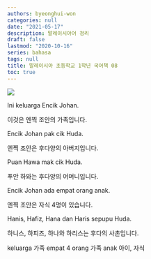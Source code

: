 ```yaml
---
authors: byeonghui-won
categories: null
date: "2021-05-17"
description: 말레이시아어 정리
draft: false
lastmod: "2020-10-16"
series: bahasa
tags: null
title: 말레이시아 초등학교 1학년 국어책 08
toc: true
---
```


![](https://t1.daumcdn.net/cfile/tistory/2257B03356D3C14608)

Ini keluarga Encik Johan.

이것은 엔찍 조안의 가족입니다.



Encik Johan pak cik Huda.

엔찍 조안은 후다양의 아버지입니다.



Puan Hawa mak cik Huda.

푸안 하와는 후다양의 어머니입니다.



Encik Johan ada empat orang anak.

엔찍 조안은 자식 4명이 있습니다.



Hanis, Hafiz, Hana dan Haris sepupu Huda.

하니스, 하피즈, 하나와 하리스는 후다의 사촌입니다.



keluarga 가족 empat 4 orang 가족 anak 아이, 자식


